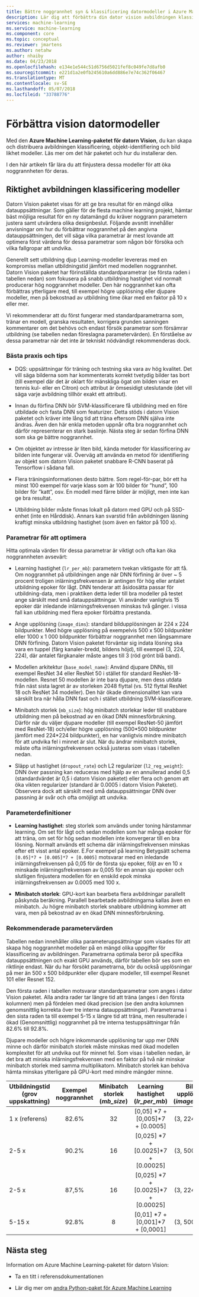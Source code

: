 ```yaml
---
title: Bättre noggrannhet syn & klassificering datormodeller i Azure Machine Learning
description: Lär dig att förbättra din dator vision avbildningen klassificering, objektet identifiering och avbildningen likhet modeller med hjälp av Azure Machine Learning-paketet för datorn Vision.
services: machine-learning
ms.service: machine-learning
ms.component: core
ms.topic: conceptual
ms.reviewer: jmartens
ms.author: netahw
author: nhaiby
ms.date: 04/23/2018
ms.openlocfilehash: e134e1e544c51d6756d5021fef8c049fe7d8afb0
ms.sourcegitcommit: e221d1a2e0fb245610a6dd886e7e74c362f06467
ms.translationtype: MT
ms.contentlocale: sv-SE
ms.lasthandoff: 05/07/2018
ms.locfileid: "33788776"
---
```

# <a name="improve-the-accuracy-of-computer-vision-models"></a>Förbättra vision datormodeller

Med den **Azure Machine Learning-paketet för datorn Vision**, du kan skapa och distribuera avbildningen klassificering, objekt-identifiering och bild likhet modeller. Läs mer om det här paketet och hur du installerar den.

I den här artikeln får lära du att finjustera dessa modeller för att öka noggrannheten för deras. 

## <a name="accuracy-of-image-classification-models"></a>Riktighet avbildningen klassificering modeller

Datorn Vision paketet visas för att ge bra resultat för en mängd olika datauppsättningar. Som gäller för de flesta machine learning projekt, hämtar bäst möjliga resultat för en ny datamängd du kräver noggrann parametern justera samt utvärdera olika designbeslut. Följande avsnitt innehåller anvisningar om hur du förbättrar noggrannhet på den angivna datauppsättningen, det vill säga vilka parametrar är mest lovande att optimera först värdena för dessa parametrar som någon bör försöka och vilka fallgropar att undvika.

Generellt sett utbildning djup Learning-modeller levereras med en kompromiss mellan utbildningstid jämfört med modellen noggrannhet. Datorn Vision paketet har förinställda standardparametrar (se första raden i tabellen nedan) som fokusera på snabb utbildning hastighet vid normalt producerar hög noggrannhet modeller. Den här noggrannhet kan ofta förbättras ytterligare med, till exempel högre upplösning eller djupare modeller, men på bekostnad av utbildning time ökar med en faktor på 10 x eller mer.

Vi rekommenderar att du först fungerar med standardparametrarna som, tränar en modell, granska resultaten, korrigera grunden sanningen kommentarer om det behövs och endast försök parametrar som försämrar utbildning (se tabellen nedan föreslagna parametervärden). En förståelse av dessa parametrar när det inte är tekniskt nödvändigt rekommenderas dock.


### <a name="best-practices-and-tips"></a>Bästa praxis och tips

* DQS: uppsättningar för träning och testning ska vara av hög kvalitet. Det vill säga bilderna som har kommenterats korrekt tvetydig bilder tas bort (till exempel där det är oklart för mänskliga ögat om bilden visar en tennis kul- eller en Citron) och attribut är ömsesidigt uteslutande (det vill säga varje avbildning tillhör exakt ett attribut).

* Innan du förfina DNN bör SVM-klassificerare få utbildning med en före utbildade och fasta DNN som featurizer. Detta stöds i datorn Vision paketet och kräver inte lång tid att träna eftersom DNN själva inte ändras. Även den här enkla metoden uppnår ofta bra noggrannhet och därför representerar en stark baslinje. Nästa steg är sedan förfina DNN som ska ge bättre noggrannhet.

* Om objektet av intresse är liten bild, kända metoder för klassificering av bilden inte fungerar väl. Överväg att använda en metod för identifiering av objekt som datorn Vision paketet snabbare R-CNN baserat på Tensorflow i sådana fall.

* Flera träningsinformationen desto bättre. Som regel-för-par, bör ett ha minst 100 exempel för varje klass som är 100 bilder för ”hund”, 100 bilder för ”katt”, osv. En modell med färre bilder är möjligt, men inte kan ge bra resultat.

* Utbildning bilder måste finnas lokalt på datorn med GPU och på SSD-enhet (inte en Hårddisk). Annars kan svarstid från avbildningen läsning kraftigt minska utbildning hastighet (som även en faktor på 100 x).


### <a name="parameters-to-optimize"></a>Parametrar för att optimera

Hitta optimala värden för dessa parametrar är viktigt och ofta kan öka noggrannheten avsevärt:
* Learning hastighet (`lr_per_mb`): parametern tvekan viktigaste för att få. Om noggrannhet på utbildningen ange när DNN förfining är över ~ 5 procent troligen inlärningsfrekvensen är antingen för hög eller antalet utbildning epoker för lågt. DNN tenderar att åsidosätta passar för utbildning-data, men i praktiken detta leder till bra modeller på testet ange särskilt med små datauppsättningar. Vi använder vanligtvis 15 epoker där inledande inlärningsfrekvensen minskas två gånger. i vissa fall kan utbildning med flera epoker förbättra prestanda.

* Ange upplösning (`image_dims`): standard bildupplösningen är 224 x 224 bildpunkter. Med högre upplösning på exempelvis 500 x 500 bildpunkter eller 1000 x 1 000 bildpunkter förbättrar noggrannhet men långsammare DNN förfining. Datorn Vision paketet förväntar sig indata lösning ska vara en tuppel (färg kanaler-bredd, bildens höjd), till exempel (3, 224, 224), där antalet färgkanaler måste anges till 3 (röd grönt blå band).

* Modellen arkitektur (`base_model_name`): Använd djupare DNNs, till exempel ResNet 34 eller ResNet 50 i stället för standard ResNet-18-modellen. Resnet 50 modellen är inte bara djupare, men dess utdata från näst sista lagret är av storleken 2048 flyttal (vs. 512 flyttal ResNet 18 och ResNet 34 modeller). Den här ökade dimensionalitet kan vara särskilt bra när hålla DNN fast och i stället utbildning SVM-klassificerare.

* Minibatch storlek (`mb_size`): hög minibatch storlekar leder till snabbare utbildning men på bekostnad av en ökad DNN minnesförbrukning. Därför när du väljer djupare modeller (till exempel ResNet-50 jämfört med ResNet-18) och/eller högre upplösning (500\*500 bildpunkter jämfört med 224\*224 bildpunkter), en har vanligtvis mindre minibatch för att undvika fel i minnet är slut. När du ändrar minibatch storlek, måste ofta inlärningsfrekvensen också justeras som visas i tabellen nedan.
* Släpp ut hastighet (`dropout_rate`) och L2 regularizer (`l2_reg_weight`): DNN över passning kan reduceras med hjälp av en annullerad andel 0,5 (standardvärdet är 0,5 i datorn Vision paketet) eller flera och genom att öka vikten regularizer (standard är 0.0005 i datorn Vision Paketet). Observera dock att särskilt med små datauppsättningar DNN över passning är svår och ofta omöjligt att undvika.


### <a name="parameter-definitions"></a>Parameterdefinitioner

- **Learning hastighet**: steg storlek som används under toning härstammar learning. Om set för lågt och sedan modellen som har många epoker för att träna, om set för hög sedan modellen inte konvergerar till en bra lösning. Normalt används ett schema där inlärningsfrekvensen minskas efter ett visst antal epoker. E.For exempel på learning Betygsätt schema `[0.05]*7 + [0.005]*7 + [0.0005]` motsvarar med en inledande inlärningsfrekvensen på 0,05 för de första sju epoker, följt av en 10 x minskade inlärningsfrekvensen av 0,005 för en annan sju epoker och slutligen finjustera modellen för en enskild epok minska inlärningsfrekvensen av 0.0005 med 100 x.

- **Minibatch storlek**: GPU-kort kan bearbeta flera avbildningar parallellt påskynda beräkning. Parallell bearbetade avbildningarna kallas även en minibatch. Ju högre minibatch storlek snabbare utbildning kommer att vara, men på bekostnad av en ökad DNN minnesförbrukning.

### <a name="recommended-parameter-values"></a>Rekommenderade parametervärden

Tabellen nedan innehåller olika parameteruppsättningar som visades för att skapa hög noggrannhet modeller på en mängd olika uppgifter för klassificering av avbildningen. Parametrarna optimala beror på specifika datauppsättningen och exakt GPU används, därför tabellen bör ses som en riktlinje endast. När du har försökt parametrarna, bör du också upplösningar på mer än 500 x 500 bildpunkter eller djupare modeller, till exempel Resnet 101 eller Resnet 152.

Den första raden i tabellen motsvarar standardparametrar som anges i dator Vision paketet. Alla andra rader tar längre tid att träna (anges i den första kolumnen) men på fördelen med ökad precision (se den andra kolumnen genomsnittlig korrekta över tre interna datauppsättningar). Parametrarna i den sista raden ta till exempel 5-15 x längre tid att träna, men resulterade i ökad (Genomsnittlig) noggrannhet på tre interna testuppsättningar från 82.6% till 92.8%.

Djupare modeller och högre inkommande upplösning tar upp mer DNN minne och därför minibatch storlek måste minskas med ökad modellen komplexitet för att undvika out för minnet fel. Som visas i tabellen nedan, är det bra att minska inlärningsfrekvensen med en faktor på två när minskar minibatch storlek med samma multiplikatorn. Minibatch storlek kan behöva hämta minskas ytterligare på GPU-kort med mindre mängder minne.

| Utbildningstid (grov uppskattning) | Exempel noggrannhet | Minibatch storlek (*mb_size*) | Learning hastighet (*lr_per_mb*) | Bild-upplösning (*image_dims*) | DNN arkitektur (*base_model_name*) |
|------------- |:-------------:|:-------------:|:-----:|:-----:|:---:|
| 1 x (referens) | 82.6% | 32 | [0,05] \*7 + [0,005]\*7 + [0.0005]  | (3, 224, 224) | ResNet18_ImageNet_CNTK |
| 2-5 x    | 90.2% | 16 | [0,025] \*7 + [0.0025]\*7 + [0.00025] | (3, 500, 500) | ResNet18_ImageNet_CNTK |
| 2-5 x    | 87,5% | 16 | [0,025] \*7 + [0.0025]\*7 + [0.00025] | (3, 224, 224) | ResNet50_ImageNet_CNTK |
| 5-15 x        | 92.8% |  8 | [0,01] \*7 + [0,001]\*7 + [0,0001]  | (3, 500, 500) | ResNet50_ImageNet_CNTK |


## <a name="next-steps"></a>Nästa steg

Information om Azure Machine Learning-paketet för datorn Vision:
+ Ta en titt i referensdokumentationen

+ Lär dig mer om [andra Python-paket för Azure Machine Learning](reference-python-package-overview.md)